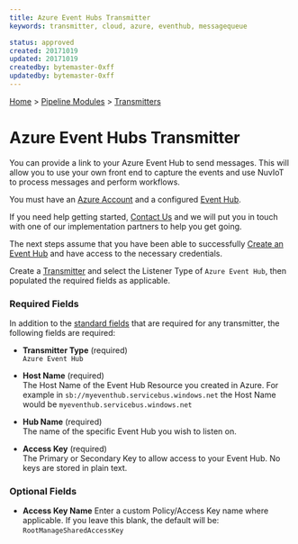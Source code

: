 ```yaml
---
title: Azure Event Hubs Transmitter
keywords: transmitter, cloud, azure, eventhub, messagequeue

status: approved
created: 20171019
updated: 20171019
createdby: bytemaster-0xff
updatedby: bytemaster-0xff
---
```

[Home](../../Index.md) > [Pipeline Modules](../Index.md) > [Transmitters](../Transmitter.md)

# Azure Event Hubs Transmitter

You can provide a link to your Azure Event Hub to send messages.  This will allow you
to use your own front end to capture the events and use NuvIoT to process messages and perform workflows.

You must have an [Azure Account](https://portal.azure.com) and a configured [Event Hub](https://docs.microsoft.com/en-us/azure/event-hubs/).

If you need help getting started, [Contact Us](http://support.nuviot.com/contactus?source=azureeventhubs) and we will put you in touch with one 
of our implementation partners to help you get going.

The next steps assume that you have been able to successfully [Create an Event Hub](https://docs.microsoft.com/en-us/azure/event-hubs/event-hubs-create) and have access to the necessary credentials.

Create a [Transmitter](../Transmitter.md) and select the Listener Type of `Azure Event Hub`, then populated the required fields as applicable.

### Required Fields

In addition to the [standard fields](../../Topics/StandardFields.md) that are required for any transmitter, the following fields are required:

* **Transmitter Type**  (required)  
`Azure Event Hub`

* **Host Name** (required)     
The Host Name of the Event Hub Resource you created in Azure.  For example in
```sb://myeventhub.servicebus.windows.net``` the Host Name would be ```myeventhub.servicebus.windows.net```

* **Hub Name** (required)  
The name of the specific Event Hub you wish to listen on.

* **Access Key** (required)  
The Primary or Secondary Key to allow access to your Event Hub.  No keys are stored in plain text.

### Optional Fields

* **Access Key Name**
Enter a custom Policy/Access Key name where applicable.  If you leave this blank, the default will be: ```RootManageSharedAccessKey``` 
